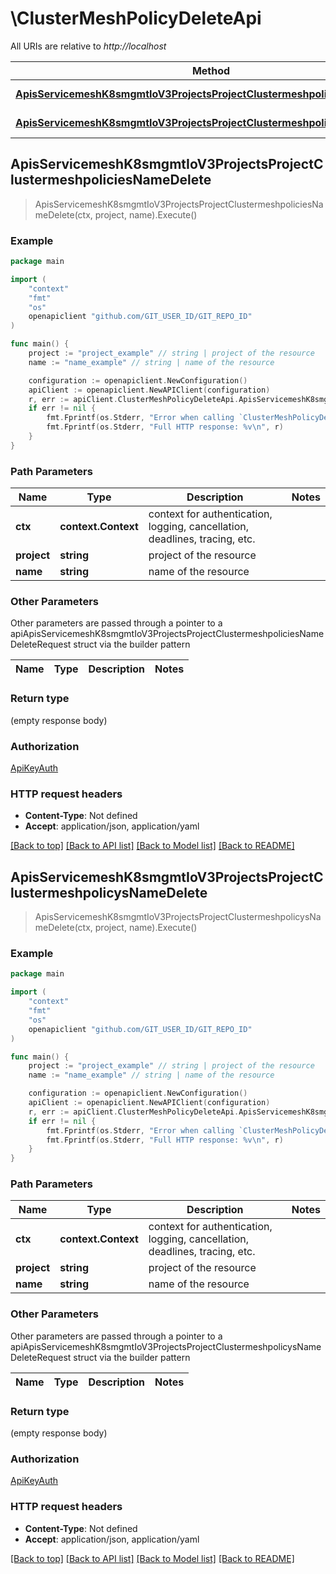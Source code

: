 # \ClusterMeshPolicyDeleteApi

All URIs are relative to *http://localhost*

Method | HTTP request | Description
------------- | ------------- | -------------
[**ApisServicemeshK8smgmtIoV3ProjectsProjectClustermeshpoliciesNameDelete**](ClusterMeshPolicyDeleteApi.md#ApisServicemeshK8smgmtIoV3ProjectsProjectClustermeshpoliciesNameDelete) | **Delete** /apis/servicemesh.k8smgmt.io/v3/projects/{project}/clustermeshpolicies/{name} | 
[**ApisServicemeshK8smgmtIoV3ProjectsProjectClustermeshpolicysNameDelete**](ClusterMeshPolicyDeleteApi.md#ApisServicemeshK8smgmtIoV3ProjectsProjectClustermeshpolicysNameDelete) | **Delete** /apis/servicemesh.k8smgmt.io/v3/projects/{project}/clustermeshpolicys/{name} | 



## ApisServicemeshK8smgmtIoV3ProjectsProjectClustermeshpoliciesNameDelete

> ApisServicemeshK8smgmtIoV3ProjectsProjectClustermeshpoliciesNameDelete(ctx, project, name).Execute()





### Example

```go
package main

import (
    "context"
    "fmt"
    "os"
    openapiclient "github.com/GIT_USER_ID/GIT_REPO_ID"
)

func main() {
    project := "project_example" // string | project of the resource
    name := "name_example" // string | name of the resource

    configuration := openapiclient.NewConfiguration()
    apiClient := openapiclient.NewAPIClient(configuration)
    r, err := apiClient.ClusterMeshPolicyDeleteApi.ApisServicemeshK8smgmtIoV3ProjectsProjectClustermeshpoliciesNameDelete(context.Background(), project, name).Execute()
    if err != nil {
        fmt.Fprintf(os.Stderr, "Error when calling `ClusterMeshPolicyDeleteApi.ApisServicemeshK8smgmtIoV3ProjectsProjectClustermeshpoliciesNameDelete``: %v\n", err)
        fmt.Fprintf(os.Stderr, "Full HTTP response: %v\n", r)
    }
}
```

### Path Parameters


Name | Type | Description  | Notes
------------- | ------------- | ------------- | -------------
**ctx** | **context.Context** | context for authentication, logging, cancellation, deadlines, tracing, etc.
**project** | **string** | project of the resource | 
**name** | **string** | name of the resource | 

### Other Parameters

Other parameters are passed through a pointer to a apiApisServicemeshK8smgmtIoV3ProjectsProjectClustermeshpoliciesNameDeleteRequest struct via the builder pattern


Name | Type | Description  | Notes
------------- | ------------- | ------------- | -------------



### Return type

 (empty response body)

### Authorization

[ApiKeyAuth](../README.md#ApiKeyAuth)

### HTTP request headers

- **Content-Type**: Not defined
- **Accept**: application/json, application/yaml

[[Back to top]](#) [[Back to API list]](../README.md#documentation-for-api-endpoints)
[[Back to Model list]](../README.md#documentation-for-models)
[[Back to README]](../README.md)


## ApisServicemeshK8smgmtIoV3ProjectsProjectClustermeshpolicysNameDelete

> ApisServicemeshK8smgmtIoV3ProjectsProjectClustermeshpolicysNameDelete(ctx, project, name).Execute()





### Example

```go
package main

import (
    "context"
    "fmt"
    "os"
    openapiclient "github.com/GIT_USER_ID/GIT_REPO_ID"
)

func main() {
    project := "project_example" // string | project of the resource
    name := "name_example" // string | name of the resource

    configuration := openapiclient.NewConfiguration()
    apiClient := openapiclient.NewAPIClient(configuration)
    r, err := apiClient.ClusterMeshPolicyDeleteApi.ApisServicemeshK8smgmtIoV3ProjectsProjectClustermeshpolicysNameDelete(context.Background(), project, name).Execute()
    if err != nil {
        fmt.Fprintf(os.Stderr, "Error when calling `ClusterMeshPolicyDeleteApi.ApisServicemeshK8smgmtIoV3ProjectsProjectClustermeshpolicysNameDelete``: %v\n", err)
        fmt.Fprintf(os.Stderr, "Full HTTP response: %v\n", r)
    }
}
```

### Path Parameters


Name | Type | Description  | Notes
------------- | ------------- | ------------- | -------------
**ctx** | **context.Context** | context for authentication, logging, cancellation, deadlines, tracing, etc.
**project** | **string** | project of the resource | 
**name** | **string** | name of the resource | 

### Other Parameters

Other parameters are passed through a pointer to a apiApisServicemeshK8smgmtIoV3ProjectsProjectClustermeshpolicysNameDeleteRequest struct via the builder pattern


Name | Type | Description  | Notes
------------- | ------------- | ------------- | -------------



### Return type

 (empty response body)

### Authorization

[ApiKeyAuth](../README.md#ApiKeyAuth)

### HTTP request headers

- **Content-Type**: Not defined
- **Accept**: application/json, application/yaml

[[Back to top]](#) [[Back to API list]](../README.md#documentation-for-api-endpoints)
[[Back to Model list]](../README.md#documentation-for-models)
[[Back to README]](../README.md)

